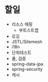 # 할일

* 리소스 매핑
	* 부트스트랩
* 로깅
* JSTL/Sitemesh
* i18n
* 단위테스트
* 폼, 검증
* spring-data-jpa
* spring-security
* 캐시
